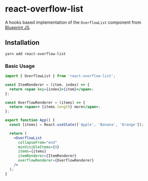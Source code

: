 # react-overflow-list

A hooks based implementation of the `OverflowList` component from [Blueprint JS](https://blueprintjs.com/docs/#core/components/overflow-list).

## Installation

```
yarn add react-overflow-list
```

### Basic Usage

```jsx
import { OverflowList } from 'react-overflow-list';

const ItemRenderer = (item, index) => {
  return <span key={index}>{item}</span>;
};

const OverflowRenderer = (items) => {
  return <span>+ {items.length} more</span>;
};

export function App() {
  const [items] = React.useState(['Apple', 'Banana', 'Orange']);

  return (
    <OverflowList
      collapseFrom="end"
      minVisibleItems={0}
      items={items}
      itemRenderer={ItemRenderer}
      overflowRenderer={OverflowRenderer}
    />
  );
}
```
